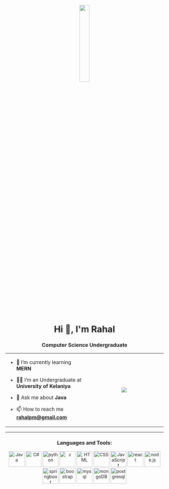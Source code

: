 <p align="center" ><img  src = "https://user-images.githubusercontent.com/74038190/229223263-cf2e4b07-2615-4f87-9c38-e37600f8381a.gif" width = 25% height="25%"></p>
<h1 align="center">Hi 👋, I'm Rahal</h1>
<h3 align="center">Computer Science Undergraduate</h3>
<!--
<p align="center"> 
  <img src="https://komarev.com/ghpvc/?username=rhl728&label=Profile%20views&color=0e75b6&style=flat" alt="profileViews" /> 
</p>
-->
<table align="center" border="0">
<tr >
<td width="50%" align="left" >
  
- 🌱 I’m currently learning **MERN**

- 🧑‍🎓 I’m an Undergraduate at **University of Kelaniya**

- 💬 Ask me about **Java**

- 📫 How to reach me **rahalpm@gmail.com**
  

</td>
<td align="center" >
  <img  align="center"  src="https://github-readme-stats.vercel.app/api/top-langs/?username=rhl728&theme=tokyonight&hide_border=true&include_all_commits=true&count_private=true&layout=compact"/>
</td>
</tr>
</table>

---
<!--
<h3 align="center">Connect with me:</h3>
<p align="center">
<a href="www.linkedin.com/in/rahal-mahawaththe-39453a251" target="blank"><img align="center" src="https://github.com/tandpfun/skill-icons/blob/main/icons/LinkedIn.svg" alt="rahal" height="50" width="50" /></a>
<a href="rahalpm@gmail.com" target="blanks"><img align="center" src="https://upload.wikimedia.org/wikipedia/commons/7/7e/Gmail_icon_%282020%29.svg" alt="gmail" height="50" width="50"/> </a>
  
</p>
-->


<h3 align="center">Languages and Tools:</h3>
<p align="center"> 

<img src="https://www.vectorlogo.zone/logos/java/java-icon.svg" alt="Java" width="50" height="50"/>
<img src="https://cdn.worldvectorlogo.com/logos/c--4.svg" alt="C#" width="50" height="50"/>
<img src="https://cdn.worldvectorlogo.com/logos/python-5.svg" alt="python" width="50" height="50"/>
<img src="https://cdn.worldvectorlogo.com/logos/c-1.svg" alt="c" width="50" height="50"/>

<img src="https://cdn.worldvectorlogo.com/logos/html-1.svg" alt="HTML" width="50" height="50"/>
<img src="https://cdn.worldvectorlogo.com/logos/css-3.svg" alt="CSS" width="50" height="50"/>
<img src="https://cdn.worldvectorlogo.com/logos/logo-javascript.svg" alt="JavaScript" width="50" height="50"/>
<img src="https://cdn.worldvectorlogo.com/logos/react-2.svg" alt="react" width="50" height="50"/>
<img src="https://www.vectorlogo.zone/logos/nodejs/nodejs-icon.svg" alt="node.js" width="50" height="50"/>

<img src="https://cdn.worldvectorlogo.com/logos/spring-3.svg" alt="springboot" width="50" height="50"/>
<img src="https://cdn.worldvectorlogo.com/logos/bootstrap-5-1.svg" alt="boostrap" width="50" height="50"/>


<img src="https://www.vectorlogo.zone/logos/mysql/mysql-icon.svg" alt="mysql" width="50" height="50"/>
<img src="https://www.vectorlogo.zone/logos/mongodb/mongodb-icon.svg" alt="mongoDB" width="50" height="50"/>
<img src="https://cdn.worldvectorlogo.com/logos/postgresql.svg" alt="postgresql" width="50" height="50"/>

</p>

